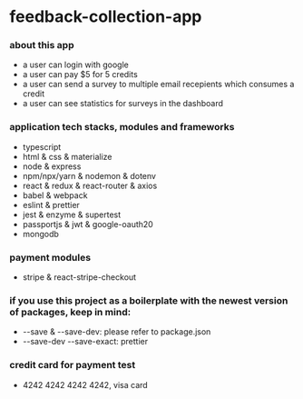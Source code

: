# feedback-collection-app

### about this app

- a user can login with google
- a user can pay $5 for 5 credits
- a user can send a survey to multiple email recepients which consumes a credit
- a user can see statistics for surveys in the dashboard

### application tech stacks, modules and frameworks

- typescript
- html & css & materialize
- node & express
- npm/npx/yarn & nodemon & dotenv
- react & redux & react-router & axios
- babel & webpack
- eslint & prettier
- jest & enzyme & supertest
- passportjs & jwt & google-oauth20
- mongodb

### payment modules

- stripe & react-stripe-checkout

### if you use this project as a boilerplate with the newest version of packages, keep in mind:

- --save & --save-dev: please refer to package.json
- --save-dev --save-exact: prettier

### credit card for payment test

- 4242 4242 4242 4242, visa card